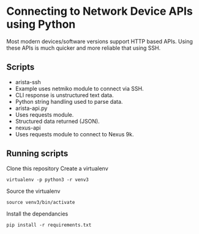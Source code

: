 # Connecting to Network Device APIs using Python

Most modern devices/software versions support HTTP based APIs. Using these APIs is much quicker and more reliable that using SSH.

## Scripts

* arista-ssh 
 * Example uses netmiko module to connect via SSH.
 * CLI response is unstructured text data.
 * Python string handling used to parse data.
* arista-api.py
 * Uses requests module.
 * Structured data returned (JSON).
* nexus-api
 * Uses requests module to connect to Nexus 9k.

## Running scripts
Clone this repository
Create a virtualenv

```
virtualenv -p python3 -r venv3
```
Source the virtualenv

```
source venv3/bin/activate
```
Install the dependancies

```
pip install -r requirements.txt
```